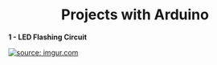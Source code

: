 <div align="center">

# Projects with Arduino

</div>

**1 - LED Flashing Circuit**

<a href="https://imgur.com/2am0LxR"><img src="https://i.imgur.com/2am0LxR.png" title="source: imgur.com" /></a>
